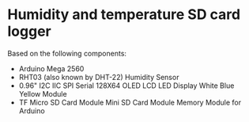 # Humidity and temperature SD card logger

Based on the following components:
-	Arduino Mega 2560
-	RHT03 (also known by DHT-22) Humidity Sensor
-	0.96" I2C IIC SPI Serial 128X64 OLED LCD LED Display White Blue Yellow Module 
-	TF Micro SD Card Module Mini SD Card Module Memory Module for Arduino
